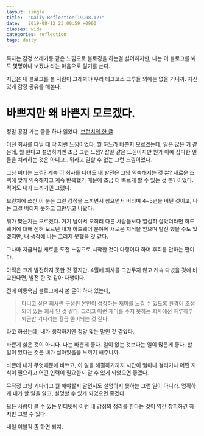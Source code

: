 ```yaml
---
layout: single
title:  "Daily Reflection(19.08.12)"
date:   2019-08-12 23:00:59 +0900
classes: wide
categories: reflection
tags: daily
---
```


혹자는 감정 쓰레기통 같은 느낌으로 블로깅을 하는걸 싫어하지만, 나는 이 블로그를 봐도 몇명이나 보겠냐 라는 마음으로 일기를 쓴다. 

지금은 내 블로그를 볼 사람이 그래봐야 우리 테크코스 크루들 외에는 없을 거니까. 자신있게 감정 공유를 해본다.

# 바쁘지만 왜 바쁜지 모르겠다.

정말 공감 가는 글을 하나 읽었다. [브런치의 한 글](https://brunch.co.kr/@kwj3944/14)

이전 회사를 다닐 때 딱 저런 느낌이었다. 뭘 하느라 바쁜지 모르겠는데, 일은 많은 거 같은데, 뭘 한다고 설명하기엔 조금 그런 느낌? 잡일 같은 느낌이지만 뭔가 아예 잡다한 일들을 처리하는 것은 아니고.. 뭐라고 말할 수 없는 그런 느낌이었다.

그냥 버티는 느낌? 계속 이 회사를 다녀도 내 발전은 그냥 익숙해지는 것 뿐? 새로운 스펙에 맞게 익숙해지고 계속 반복했기 때문에 조금 더 빠르게 할 수 있는 것 뿐? 이었다. 적어도 내가 느끼기엔 그랬다.

브런치에 쓰신 이 분은 그런 감정을 느끼면서 참으면서 버티며 4~5년을 버틴 것이고, 나는 그걸 버티지 못하고 그만두고 나왔다.

뭐가 맞는지는 모르겠다. 거기 남아서 오히려 다른 사람들보다 열심히 살았더라면 하드웨어에 대해 전혀 모르던 내가 하드웨어 분야에 새로운 지식을 얻으며 발전 했을 수도 있겠지만, 내 생각에 나는 그러지 못했을 것 같다.

그나마 지금처럼 새로운 도전 느낌으로 시작한 것이 다행이다 하며 후회를 안하는 편이다.

아직은 크게 발전하지 못한 것 같지만. 4월에 회사를 그만두지 않고 계속 다녔을 것에 비교한다면, 발전 한 것 같아 다행이다.


전에 이동욱님 블로그에서 본 글이 하나 있는데, 

> 다니고 싶은 회사란 구성원 본인이 성장하는 재미를 느낄 수 있도록 환경이 조성되어 있는 회사 인 것 같다. 그리고 이런 재미를 주지 못하는 회사에선 하루하루 퇴근만 기다리는 월급 좀비되는 것 같다. 

라고 하셨는데, 내가 생각하기엔 정말 맞는 말인 것 같았다.

바쁜게 싫은 것이 아니다. 나는 바쁜게 좋다. 일이 없는 것보다는 일이 많은게 좋다. 할 일이 있다는 것은 내가 살아있음을 느끼기 해주니까.

바쁜데 내가 무엇때문에 바쁘고, 이 일을 해결하기까지 시간이 얼마나 걸리거나 어떤 지식이 필요하고 어떤 인력이 필요한지 알 수 있게 되었으면 좋겠다.

무작정 그냥 기다리고 뭘 해야할지 알면서도 설명하지 못하는 그런 일이 아니라. 명확하게 내가 할 일을 알고, 설명할 수 있게 되었으면 좋겠다.

모든 사람이 볼 수 있는 인터넷에 이런 내 감정의 정리를 한다는 것이 약간 창피하긴 하지만 그럴 수 있다.

내일 이불킥 좀 하면 되지.